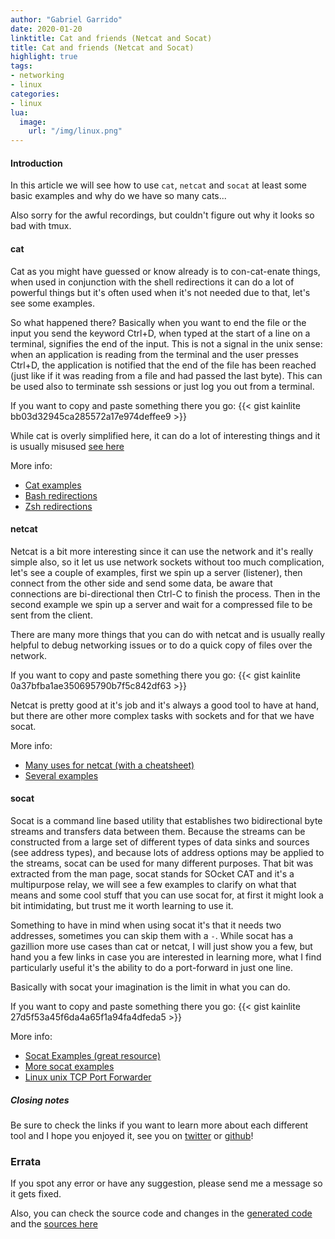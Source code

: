 ```yaml
---
author: "Gabriel Garrido"
date: 2020-01-20
linktitle: Cat and friends (Netcat and Socat)
title: Cat and friends (Netcat and Socat)
highlight: true
tags:
- networking
- linux
categories:
- linux
lua:
  image:
    url: "/img/linux.png"
---
```


#### **Introduction**
In this article we will see how to use `cat`, `netcat` and `socat` at least some basic examples and why do we have so many cats...

Also sorry for the awful recordings, but couldn't figure out why it looks so bad with tmux.

#### **cat**
Cat as you might have guessed or know already is to con-cat-enate things, when used in conjunction with the shell redirections it can do a lot of powerful things but it's often used when it's not needed due to that, let's see some examples.
<script src="https://asciinema.org/a/a48k8B7cUHXPsK0aJ3QNfL1zd.js" async data-preload="true" data-speed="2" data-size="small" data-cols="120" data-rows="20" id="asciicast-a48k8B7cUHXPsK0aJ3QNfL1zd" async></script>
So what happened there? Basically when you want to end the file or the input you send the keyword Ctrl+D, when typed at the start of a line on a terminal, signifies the end of the input. This is not a signal in the unix sense: when an application is reading from the terminal and the user presses Ctrl+D, the application is notified that the end of the file has been reached (just like if it was reading from a file and had passed the last byte). This can be used also to terminate ssh sessions or just log you out from a terminal.

If you want to copy and paste something there you go:
{{< gist kainlite  bb03d32945ca285572a17e974deffee9 >}}

While cat is overly simplified here, it can do a lot of interesting things and it is usually misused [see here](http://porkmail.org/era/unix/award.html)

More info:

- [Cat examples](https://www.tecmint.com/13-basic-cat-command-examples-in-linux/)
- [Bash redirections](https://www.gnu.org/savannah-checkouts/gnu/bash/manual/bash.html#Redirections)
- [Zsh redirections](http://zsh.sourceforge.net/Doc/Release/Redirection.html)


#### **netcat**
Netcat is a bit more interesting since it can use the network and it's really simple also, so it let us use network sockets without too much complication, let's see a couple of examples, first we spin up a server (listener), then connect from the other side and send some data, be aware that connections are bi-directional then Ctrl-C to finish the process. Then in the second example we spin up a server and wait for a compressed file to be sent from the client.
<script src="https://asciinema.org/a//aRoZYNLIr1EwCLYBpyhY5N2iC.js" async data-preload="true" data-speed="2" data-size="small" data-cols="125" data-rows="40" data-loop="true" id="asciicast-aRoZYNLIr1EwCLYBpyhY5N2iC" async></script>
There are many more things that you can do with netcat and is usually really helpful to debug networking issues or to do a quick copy of files over the network.

If you want to copy and paste something there you go:
{{< gist kainlite  0a37bfba1ae350695790b7f5c842df63 >}}

Netcat is pretty good at it's job and it's always a good tool to have at hand, but there are other more complex tasks with sockets and for that we have socat.

More info:

- [Many uses for netcat (with a cheatsheet)](https://www.varonis.com/blog/netcat-commands/)
- [Several examples](https://www.poftut.com/netcat-nc-command-tutorial-examples/)


#### **socat**
Socat is a command line based utility that establishes two bidirectional byte streams and transfers data between them. Because the streams can be constructed from a large set of different types of data sinks and sources (see address types), and because lots of address options may be applied to the streams, socat can be used for many different purposes. That bit was extracted from the man page, socat stands for SOcket CAT and it's a multipurpose relay, we will see a few examples to clarify on what that means and some cool stuff that you can use socat for, at first it might look a bit intimidating, but trust me it worth learning to use it.

Something to have in mind when using socat it's that it needs two addresses, sometimes you can skip them with a `-`. While socat has a gazillion more use cases than cat or netcat, I will just show you a few, but hand you a few links in case you are interested in learning more, what I find particularly useful it's the ability to do a port-forward in just one line.

<script src="https://asciinema.org/a/HUuq9N8wUqZFhSKPGkpMKKzzg.js" async data-preload="true" data-speed="2" data-size="small" data-cols="125" data-rows="40" data-loop="true" id="asciicast-HUuq9N8wUqZFhSKPGkpMKKzzg" async></script>
Basically with socat your imagination is the limit in what you can do.

If you want to copy and paste something there you go:
{{< gist kainlite 27d5f53a45f6da4a65f1a94fa4dfeda5 >}}

More info:

- [Socat Examples (great resource)](https://github.com/craSH/socat/blob/master/EXAMPLES)
- [More socat examples](https://www.poftut.com/linux-multipurpose-relay-socat-command-tutorial-with-examples/)
- [Linux unix TCP Port Forwarder](https://www.cyberciti.biz/faq/linux-unix-tcp-port-forwarding/)


##### **Closing notes**
Be sure to check the links if you want to learn more about each different tool and I hope you enjoyed it, see you on [twitter](https://twitter.com/kainlite) or [github](https://github.com/kainlite)!

### Errata
If you spot any error or have any suggestion, please send me a message so it gets fixed.

Also, you can check the source code and changes in the [generated code](https://github.com/kainlite/kainlite.github.io) and the [sources here](https://github.com/kainlite/blog)
